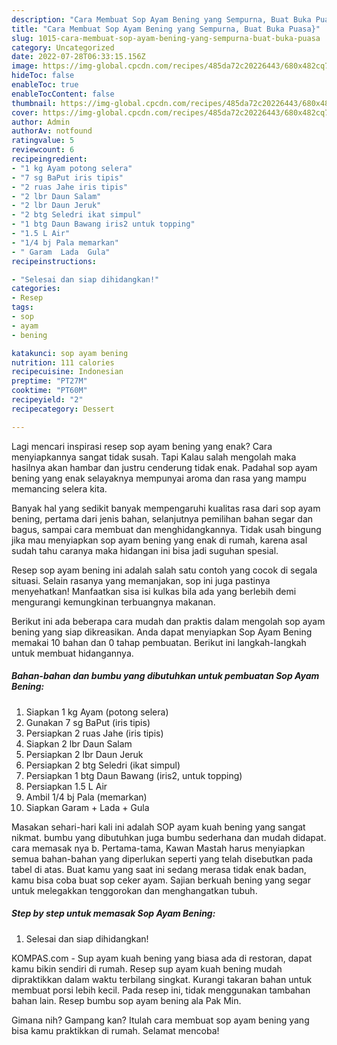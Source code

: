 ```yaml
---
description: "Cara Membuat Sop Ayam Bening yang Sempurna, Buat Buka Puasa}"
title: "Cara Membuat Sop Ayam Bening yang Sempurna, Buat Buka Puasa}"
slug: 1015-cara-membuat-sop-ayam-bening-yang-sempurna-buat-buka-puasa
category: Uncategorized
date: 2022-07-28T06:33:15.156Z
image: https://img-global.cpcdn.com/recipes/485da72c20226443/680x482cq70/sop-ayam-bening-foto-resep-utama.jpg
hideToc: false
enableToc: true
enableTocContent: false
thumbnail: https://img-global.cpcdn.com/recipes/485da72c20226443/680x482cq70/sop-ayam-bening-foto-resep-utama.jpg
cover: https://img-global.cpcdn.com/recipes/485da72c20226443/680x482cq70/sop-ayam-bening-foto-resep-utama.jpg
author: Admin
authorAv: notfound
ratingvalue: 5
reviewcount: 6
recipeingredient:
- "1 kg Ayam potong selera"
- "7 sg BaPut iris tipis"
- "2 ruas Jahe iris tipis"
- "2 lbr Daun Salam"
- "2 lbr Daun Jeruk"
- "2 btg Seledri ikat simpul"
- "1 btg Daun Bawang iris2 untuk topping"
- "1.5 L Air"
- "1/4 bj Pala memarkan"
- " Garam  Lada  Gula"
recipeinstructions:

- "Selesai dan siap dihidangkan!"
categories:
- Resep
tags:
- sop
- ayam
- bening

katakunci: sop ayam bening 
nutrition: 111 calories
recipecuisine: Indonesian
preptime: "PT27M"
cooktime: "PT60M"
recipeyield: "2"
recipecategory: Dessert

---
```



Lagi mencari inspirasi resep sop ayam bening yang enak? Cara menyiapkannya sangat tidak susah. Tapi Kalau salah mengolah maka hasilnya akan hambar dan justru cenderung tidak enak. Padahal sop ayam bening yang enak selayaknya mempunyai aroma dan rasa yang mampu memancing selera kita.


Banyak hal yang sedikit banyak mempengaruhi kualitas rasa dari sop ayam bening, pertama dari jenis bahan, selanjutnya pemilihan bahan segar dan bagus, sampai cara membuat dan menghidangkannya. Tidak usah bingung jika mau menyiapkan sop ayam bening yang enak di rumah, karena asal sudah tahu caranya maka hidangan ini bisa jadi suguhan spesial.

Resep sop ayam bening ini adalah salah satu contoh yang cocok di segala situasi. Selain rasanya yang memanjakan, sop ini juga pastinya menyehatkan! Manfaatkan sisa isi kulkas bila ada yang berlebih demi mengurangi kemungkinan terbuangnya makanan.


Berikut ini ada beberapa cara mudah dan praktis dalam mengolah sop ayam bening yang siap dikreasikan. Anda dapat menyiapkan Sop Ayam Bening memakai 10 bahan dan 0 tahap pembuatan. Berikut ini langkah-langkah untuk membuat hidangannya.

<!--inarticleads1-->

##### Bahan-bahan dan bumbu yang dibutuhkan untuk pembuatan Sop Ayam Bening:

1. Siapkan 1 kg Ayam (potong selera)
1. Gunakan 7 sg BaPut (iris tipis)
1. Persiapkan 2 ruas Jahe (iris tipis)
1. Siapkan 2 lbr Daun Salam
1. Persiapkan 2 lbr Daun Jeruk
1. Persiapkan 2 btg Seledri (ikat simpul)
1. Persiapkan 1 btg Daun Bawang (iris2, untuk topping)
1. Persiapkan 1.5 L Air
1. Ambil 1/4 bj Pala (memarkan)
1. Siapkan  Garam + Lada + Gula


Masakan sehari-hari kali ini adalah SOP ayam kuah bening yang sangat nikmat. bumbu yang dibutuhkan juga bumbu sederhana dan mudah didapat. cara memasak nya b. Pertama-tama, Kawan Mastah harus menyiapkan semua bahan-bahan yang diperlukan seperti yang telah disebutkan pada tabel di atas. Buat kamu yang saat ini sedang merasa tidak enak badan, kamu bisa coba buat sop ceker ayam. Sajian berkuah bening yang segar untuk melegakkan tenggorokan dan menghangatkan tubuh. 

<!--inarticleads2-->

##### Step by step untuk memasak Sop Ayam Bening:


1. Selesai dan siap dihidangkan!

KOMPAS.com - Sup ayam kuah bening yang biasa ada di restoran, dapat kamu bikin sendiri di rumah. Resep sup ayam kuah bening mudah dipraktikkan dalam waktu terbilang singkat. Kurangi takaran bahan untuk membuat porsi lebih kecil. Pada resep ini, tidak menggunakan tambahan bahan lain. Resep bumbu sop ayam bening ala Pak Min. 

Gimana nih? Gampang kan? Itulah cara membuat sop ayam bening yang bisa kamu praktikkan di rumah. Selamat mencoba!
